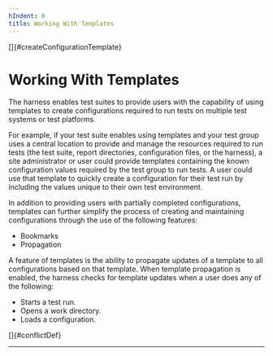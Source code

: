 ```yaml
---
hIndent: 0
title: Working With Templates
---
```


[]{#createConfigurationTemplate}

# Working With Templates

The harness enables test suites to provide users with the capability of using templates to create
configurations required to run tests on multiple test systems or test platforms.

For example, if your test suite enables using templates and your test group uses a central location
to provide and manage the resources required to run tests (the test suite, report directories,
configuration files, or the harness), a site administrator or user could provide templates
containing the known configuration values required by the test group to run tests. A user could use
that template to quickly create a configuration for their test run by including the values unique to
their own test environment.

In addition to providing users with partially completed configurations, templates can further
simplify the process of creating and maintaining configurations through the use of the following
features:

-   Bookmarks
-   Propagation

A feature of templates is the ability to propagate updates of a template to all configurations based
on that template. When template propagation is enabled, the harness checks for template updates when
a user does any of the following:

-   Starts a test run.
-   Opens a work directory.
-   Loads a configuration.

[]{#conflictDef}

----------------------------------------------------------------------------------------------------


